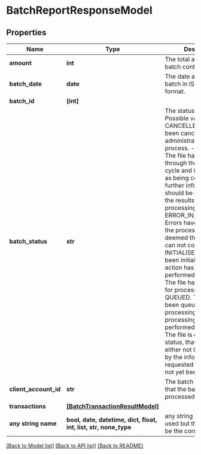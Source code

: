 # BatchReportResponseModel


## Properties
Name | Type | Description | Notes
------------ | ------------- | ------------- | -------------
**amount** | **int** | The total amount that the batch contains. | 
**batch_date** | **date** | The date and time of the batch in ISO-8601 format. | 
**batch_id** | **[int]** |  | 
**batch_status** | **str** | The status of the batch. Possible values are - CANCELLED. The file has been cancelled by an administrator or server process.  - COMPLETE. The file has passed through the processing cycle and is determined as being complete further information should be obtained on the results of the processing - ERROR_IN_PROCESSING. Errors have occurred in the processing that has deemed that processing can not continue. - INITIALISED. The file has been initialised and no action has yet been performed - LOCKED. The file has been locked for processing - QUEUED. The file has been queued for processing yet no processing has yet been performed - UNKNOWN. The file is of an unknown status, that is the file can either not be determined by the information requested of the file has not yet been received.  | 
**client_account_id** | **str** | The batch account id that the batch was processed with. | 
**transactions** | [**[BatchTransactionResultModel]**](BatchTransactionResultModel.md) |  | 
**any string name** | **bool, date, datetime, dict, float, int, list, str, none_type** | any string name can be used but the value must be the correct type | [optional]

[[Back to Model list]](../README.md#documentation-for-models) [[Back to API list]](../README.md#documentation-for-api-endpoints) [[Back to README]](../README.md)


